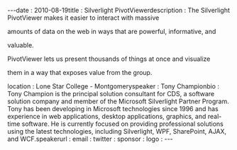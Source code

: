 ---﻿date : 2010-08-19title : Silverlight PivotViewerdescription : The Silverlight PivotViewer makes it easier to interact with massive
amounts of data on the web in ways that are powerful, informative, and
valuable.
PivotViewer lets us present thousands of things at once and visualize
them in a way that exposes value from the group.
location : Lone Star College - Montgomeryspeaker : Tony Championbio : Tony Champion is the principal solution consultant for CDS, a software solution company and member of the Microsoft Silverlight Partner Program.  Tony has been developing in Microsoft technologies since 1996 and has experience in web applications, desktop applications, graphics, and real-time software.  He is currently focused on providing professional solutions using the latest technologies, including Silverlight, WPF, SharePoint, AJAX, and WCF.speakerurl : email : twitter : sponsor : logo : ---